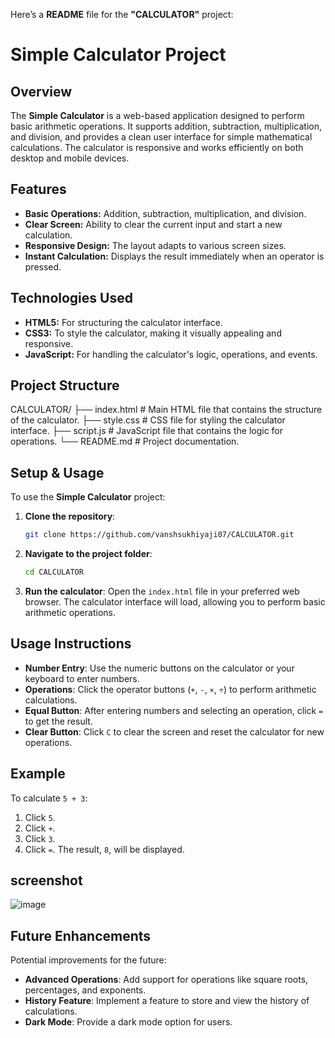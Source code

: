 Here’s a **README** file for the **"CALCULATOR"** project:



# Simple Calculator Project

## Overview
The **Simple Calculator** is a web-based application designed to perform basic arithmetic operations. It supports addition, subtraction, multiplication, and division, and provides a clean user interface for simple mathematical calculations. The calculator is responsive and works efficiently on both desktop and mobile devices.

## Features
- **Basic Operations:** Addition, subtraction, multiplication, and division.
- **Clear Screen:** Ability to clear the current input and start a new calculation.
- **Responsive Design:** The layout adapts to various screen sizes.
- **Instant Calculation:** Displays the result immediately when an operator is pressed.

## Technologies Used
- **HTML5:** For structuring the calculator interface.
- **CSS3:** To style the calculator, making it visually appealing and responsive.
- **JavaScript:** For handling the calculator's logic, operations, and events.

## Project Structure
CALCULATOR/
├── index.html       # Main HTML file that contains the structure of the calculator.
├── style.css        # CSS file for styling the calculator interface.
├── script.js        # JavaScript file that contains the logic for operations.
└── README.md        # Project documentation.

## Setup & Usage
To use the **Simple Calculator** project:

1. **Clone the repository**:
   ```bash
   git clone https://github.com/vanshsukhiyaji07/CALCULATOR.git
   ```

2. **Navigate to the project folder**:
   ```bash
   cd CALCULATOR
   ```

3. **Run the calculator**:
   Open the `index.html` file in your preferred web browser. The calculator interface will load, allowing you to perform basic arithmetic operations.

## Usage Instructions
- **Number Entry**: Use the numeric buttons on the calculator or your keyboard to enter numbers.
- **Operations**: Click the operator buttons (`+`, `-`, `×`, `÷`) to perform arithmetic calculations.
- **Equal Button**: After entering numbers and selecting an operation, click `=` to get the result.
- **Clear Button**: Click `C` to clear the screen and reset the calculator for new operations.

## Example
To calculate `5 + 3`:
1. Click `5`.
2. Click `+`.
3. Click `3`.
4. Click `=`. The result, `8`, will be displayed.

## screenshot

![image](https://github.com/user-attachments/assets/08dcfba4-8393-4caf-920d-d1011a9fa510)


## Future Enhancements
Potential improvements for the future:
- **Advanced Operations**: Add support for operations like square roots, percentages, and exponents.
- **History Feature**: Implement a feature to store and view the history of calculations.
- **Dark Mode**: Provide a dark mode option for users.
